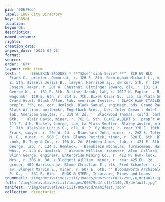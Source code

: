 ```yaml
---
pid: '00679cd'
label: 1885 City Directory
key: 1885cd
location: 
keywords: 
description: 
named_persons: 
rights: 
creation_date: 
ingest_date: '2023-07-26'
format: 
source: 
order: '679'
layout: cmhc_item
text: '    -SEALSKIN SAGQUES * **"S2se''siah Secze™ **™  BIR 69 BLO     - Birdsall
  Frank C., printer, Democrat, r. 126 E. 8th. Birmingham Michael L., miner, r. head
  E. 5th. Bissell Julius B., lawyer, Harrison ay., sw cor. 5th, r. 104 W.9th. Bitterley
  Joseph, baker, r. 206 W. Chestnut. Bittinger Edward, clk, r. 131 EH. 5th. . Bittinger
  George W., r. 131 E. 5th. Bittner Jacob, lab, r. 1017 N. Poplar. . Bitzer John,
  wagonmkr, 119 E. 6th, r. 214 E. 7th. Bixel Oscar S., lab, La Plata Smelter, bds.
  Grand Hotel. Black Allen, lab, American Smelter. | BLACK HAWK STABLES., G. C. Fairbairn,
  prop’r, 7th, ne. cor. Hemlock. Black Samuel, engineer, bds. Grand Pacific Hotel.
  Black William, boilermkr, Engelbach Bros., bds. Inter-Ocean : Hotel. Blackmar Edmund,
  lab, American Smelter, r. 319 W. 2d. '' Blackwood Thomas, col’d, barber, 140 E.
  6th. '' Blair David, miner, r. 701 E. 5th. BLAKE ALBERT S., prop’r Avenue Stables,
  111 E. 4th. Blakely George, lab, La Plata Smelter. Blakey Austin, mining, r. head
  E. 7th. Blakslee Lucius C., clk, U. P. Ry depot, r. rear 328 E. 10th. | Blanchard
  Frank, sawyer, r. 204 W. 2d. . Blanchard John, miner, r. 202 S. Toledo av. Blanchard
  M. O., miner, r. 508 E. 6th. Blaney Patrick, miner, r. 520 E. 6th. Blasenich Angelo,
  cook, B. Tony & Co., r. 106 W. 2d. Bledden James, lab, r. 421 E. 8th. Blenklein
  George, lab, r. 134 S. Hemlock. - Blenklein Nicholas, furnaceman, Harrison Red.
  Wks., r. 128 8. Hemlock. F Blewitt William, teamster, Alex. Pollock, r. 409 W. Chestnut.
  Blinn George, engineer, Enterprise Mining Co., r. 412 N. Hem- lock. : Block Mary
  Mrs., r. 206 W. 3d. y Blodgett William, miner, r. rear 425 EH. 2d. | Blohm Theodore,
  grocer, 609 Harrison av. Blome Christian E., clk, Fred Schaefer, r. 214 Harrison
  av. Blonger Marvin E., miner, r. 607 E. 6th. '' Bloodsworth Archibald, carrier,
  P. O., r. 331 E. 6th.  -BUGK & STEEL, Insurance, Mines and Loans    '
thumbnail: "/img/derivatives/iiif/images/00679cd/full/250,/0/default.jpg"
full: "/img/derivatives/iiif/images/00679cd/full/1140,/0/default.jpg"
manifest: "/img/derivatives/iiif/00679cd/manifest.json"
collection: directories
---
```

